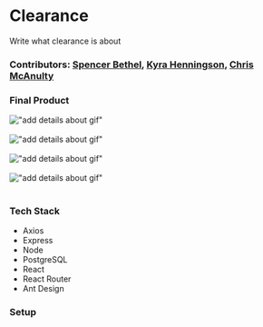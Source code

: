 # Clearance

Write what clearance is about 

### Contributors: [Spencer Bethel](https://github.com/sb242), [Kyra Henningson](https://github.com/k-henningson), [Chris McAnulty](https://github.com/chrismcanulty)

### Final Product

!["add details about gif"]()
<br></br>
!["add details about gif"]()
<br></br>
!["add details about gif"]()
<br></br>
!["add details about gif"]()
<br></br>

### Tech Stack
- Axios
- Express
- Node
- PostgreSQL
- React
- React Router
- Ant Design

### Setup 